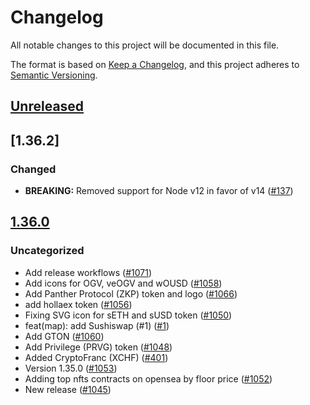 # Changelog
All notable changes to this project will be documented in this file.

The format is based on [Keep a Changelog](https://keepachangelog.com/en/1.0.0/),
and this project adheres to [Semantic Versioning](https://semver.org/spec/v2.0.0.html).

## [Unreleased]

## [1.36.2]
### Changed
- **BREAKING:** Removed support for Node v12 in favor of v14 ([#137](https://github.com/MetaMask/eth-json-rpc-middleware/pull/137))

## [1.36.0]
### Uncategorized
- Add release workflows ([#1071](https://github.com/MetaMask/contract-metadata/pull/1071))
- Add icons for OGV, veOGV and wOUSD ([#1058](https://github.com/MetaMask/contract-metadata/pull/1058))
- Add Panther Protocol (ZKP) token and logo ([#1066](https://github.com/MetaMask/contract-metadata/pull/1066))
- add hollaex token ([#1056](https://github.com/MetaMask/contract-metadata/pull/1056))
- Fixing SVG icon for sETH and sUSD token ([#1050](https://github.com/MetaMask/contract-metadata/pull/1050))
- feat(map): add Sushiswap (#1) ([#1](https://github.com/MetaMask/contract-metadata/pull/1))
- Add GTON ([#1060](https://github.com/MetaMask/contract-metadata/pull/1060))
- Add Privilege (PRVG) token ([#1048](https://github.com/MetaMask/contract-metadata/pull/1048))
- Added CryptoFranc (XCHF) ([#401](https://github.com/MetaMask/contract-metadata/pull/401))
- Version 1.35.0 ([#1053](https://github.com/MetaMask/contract-metadata/pull/1053))
- Adding top nfts contracts on opensea by floor price ([#1052](https://github.com/MetaMask/contract-metadata/pull/1052))
- New release ([#1045](https://github.com/MetaMask/contract-metadata/pull/1045))

[Unreleased]: https://github.com/MetaMask/contract-metadata/compare/v1.36.1...HEAD
[1.36.1]: https://github.com/MetaMask/contract-metadata/releases/tag/v1.36.0...v1.36.1
[1.36.0]: https://github.com/MetaMask/contract-metadata/releases/tag/v1.36.0
